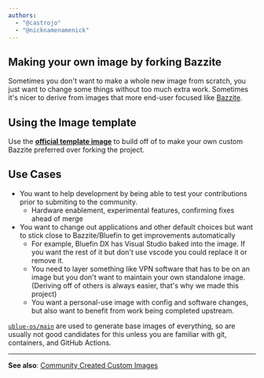 ```yaml
---
authors:
  - "@castrojo"
  - "@nicknamenamenick"
---
```


<!-- ANCHOR: METADATA -->
<!--{"url_discourse": "https://universal-blue.discourse.group/docs?topic=43", "fetched_at": "2024-09-03 16:43:11.309087+00:00"}-->
<!-- ANCHOR_END: METADATA -->

## Making your own image by forking Bazzite

Sometimes you don't want to make a whole new image from scratch, you just want to change some things without too much extra work. Sometimes it's nicer to derive from images that more end-user focused like [Bazzite](https://github.com/ublue-os/bazzite).

## Using the Image template

Use the [**official template image**](https://github.com/ublue-os/image-template) to build off of to make your own custom Bazzite preferred over forking the project.
 
 
## Use Cases
 
- You want to help development by being able to test your contributions prior to submiting to the community.
    - Hardware enablement, experimental features, confirming fixes ahead of merge
- You want to change out applications and other default choices but want to stick close to Bazzite/Bluefin to get improvements automatically
    - For example, Bluefin DX has Visual Studio baked into the image. If you want the rest of it but don't use vscode you could replace it or remove it. 
    - You need to layer something like VPN software that has to be on an image but you don't want to maintain your own standalone image. (Deriving off of others is always easier, that's why we made this project)
    - You want a personal-use image with config and software changes, but also want to benefit from work being completed upstream.
 
[`ublue-os/main`](https://github.com/ublue-os/main) are used to generate base images of everything, so are usually not good candidates for this unless you are familiar with git, containers, and GitHub Actions.

<hr>

**See also**: [Community Created Custom Images](https://universal-blue.discourse.group/docs?topic=340)
